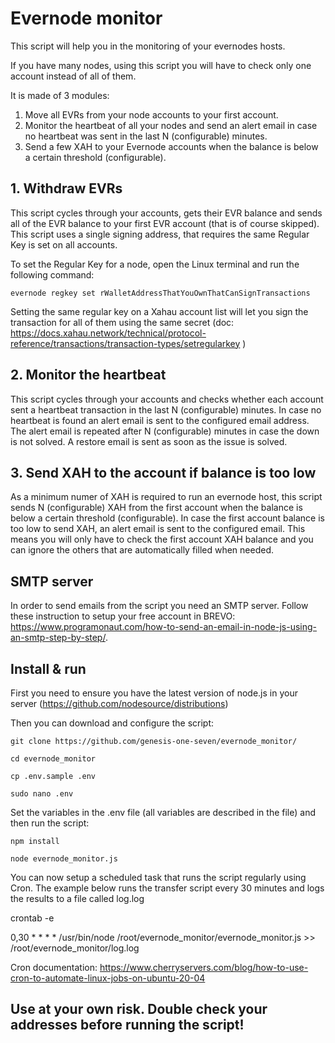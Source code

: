# Evernode monitor

This script will help you in the monitoring of your evernodes hosts. 

If you have many nodes, using this script you will have to check only one account instead of all of them.

It is made of 3 modules:

1. Move all EVRs from your node accounts to your first account.
2. Monitor the heartbeat of all your nodes and send an alert email in case no heartbeat was sent in the last N (configurable) minutes.
3. Send a few XAH to your Evernode accounts when the balance is below a certain threshold (configurable).

## 1. Withdraw EVRs

This script cycles through your accounts, gets their EVR balance and sends all of the EVR balance to your first EVR account (that is of course skipped). 
This script uses a single signing address, that requires the same Regular Key is set on all accounts.
 
To set the Regular Key for a node, open the Linux terminal and run the following command: 

```
evernode regkey set rWalletAddressThatYouOwnThatCanSignTransactions
```

Setting the same regular key on a Xahau account list will let you sign the transaction for all of them using the same secret (doc: https://docs.xahau.network/technical/protocol-reference/transactions/transaction-types/setregularkey )

## 2. Monitor the heartbeat

This script cycles through your accounts and checks whether each account sent a heartbeat transaction in the last N (configurable) minutes. In case no heartbeat is found an alert email is sent to the configured email address. The alert email is repeated after N (configurable) minutes in case the down is not solved. A restore email is sent as soon as the issue is solved.

## 3. Send XAH to the account if balance is too low

As a minimum numer of XAH is required to run an evernode host, this script sends N (configurable) XAH from the first account when the balance is below a certain threshold (configurable). In case the first account balance is too low to send XAH, an alert email is sent to the configured email. This means you will only have to check the first account XAH balance and you can ignore the others that are automatically filled when needed.

## SMTP server

In order to send emails from the script you need an SMTP server. Follow these instruction to setup your free account in BREVO: https://www.programonaut.com/how-to-send-an-email-in-node-js-using-an-smtp-step-by-step/. 

## Install & run

First you need to ensure you have the latest version of node.js in your server (https://github.com/nodesource/distributions)

Then you can download and configure the script:

```
git clone https://github.com/genesis-one-seven/evernode_monitor/

cd evernode_monitor

cp .env.sample .env 

sudo nano .env
```

Set the variables in the .env file (all variables are described in the file) and then run the script:

```
npm install

node evernode_monitor.js
```

You can now setup a scheduled task that runs the script regularly using Cron.
The example below runs the transfer script every 30 minutes and logs the results to a file called log.log

crontab -e

0,30 * * * * /usr/bin/node /root/evernode_monitor/evernode_monitor.js >> /root/evernode_monitor/log.log

Cron documentation: https://www.cherryservers.com/blog/how-to-use-cron-to-automate-linux-jobs-on-ubuntu-20-04


## Use at your own risk. Double check your addresses before running the script!